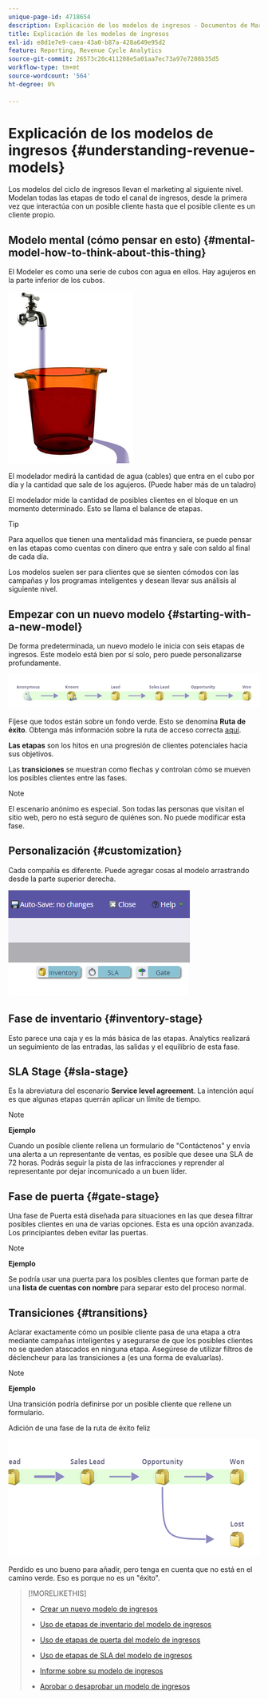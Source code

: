 ```yaml
---
unique-page-id: 4718654
description: Explicación de los modelos de ingresos - Documentos de Marketo - Documentación del producto
title: Explicación de los modelos de ingresos
exl-id: e8d1e7e9-caea-43a0-b87a-428a649e95d2
feature: Reporting, Revenue Cycle Analytics
source-git-commit: 26573c20c411208e5a01aa7ec73a97e7208b35d5
workflow-type: tm+mt
source-wordcount: '564'
ht-degree: 0%

---
```


# Explicación de los modelos de ingresos {#understanding-revenue-models}

Los modelos del ciclo de ingresos llevan el marketing al siguiente nivel. Modelan todas las etapas de todo el canal de ingresos, desde la primera vez que interactúa con un posible cliente hasta que el posible cliente es un cliente propio.

## Modelo mental (cómo pensar en esto) {#mental-model-how-to-think-about-this-thing}

El Modeler es como una serie de cubos con agua en ellos. Hay agujeros en la parte inferior de los cubos.

![](assets/image2015-6-12-10-3a14-3a4.png)

El modelador medirá la cantidad de agua (cables) que entra en el cubo por día y la cantidad que sale de los agujeros. (Puede haber más de un taladro)

El modelador mide la cantidad de posibles clientes en el bloque en un momento determinado. Esto se llama el balance de etapas.

>[!TIP]
>
>Para aquellos que tienen una mentalidad más financiera, se puede pensar en las etapas como cuentas con dinero que entra y sale con saldo al final de cada día.

Los modelos suelen ser para clientes que se sienten cómodos con las campañas y los programas inteligentes y desean llevar sus análisis al siguiente nivel.

## Empezar con un nuevo modelo {#starting-with-a-new-model}

De forma predeterminada, un nuevo modelo le inicia con seis etapas de ingresos. Este modelo está bien por sí solo, pero puede personalizarse profundamente.

![](assets/image2015-6-12-9-3a43-3a11.png)

Fíjese que todos están sobre un fondo verde. Esto se denomina **Ruta de éxito**. Obtenga más información sobre la ruta de acceso correcta [aquí](/help/marketo/product-docs/reporting/revenue-cycle-analytics/revenue-cycle-models/understanding-revenue-model-success-path.md).

**Las etapas** son los hitos en una progresión de clientes potenciales hacia sus objetivos.

Las **transiciones** se muestran como flechas y controlan cómo se mueven los posibles clientes entre las fases.

>[!NOTE]
>
>El escenario anónimo es especial. Son todas las personas que visitan el sitio web, pero no está seguro de quiénes son. No puede modificar esta fase.

## Personalización {#customization}

Cada compañía es diferente. Puede agregar cosas al modelo arrastrando desde la parte superior derecha.

![](assets/image2015-6-12-9-3a45-3a36.png)

## Fase de inventario {#inventory-stage}

Esto parece una caja y es la más básica de las etapas. Analytics realizará un seguimiento de las entradas, las salidas y el equilibrio de esta fase.

## SLA Stage {#sla-stage}

Es la abreviatura del escenario **Service level agreement**. La intención aquí es que algunas etapas querrán aplicar un límite de tiempo.

>[!NOTE]
>
>**Ejemplo**
>
>Cuando un posible cliente rellena un formulario de &quot;Contáctenos&quot; y envía una alerta a un representante de ventas, es posible que desee una SLA de 72 horas. Podrás seguir la pista de las infracciones y reprender al representante por dejar incomunicado a un buen líder.

## Fase de puerta {#gate-stage}

Una fase de Puerta está diseñada para situaciones en las que desea filtrar posibles clientes en una de varias opciones. Esta es una opción avanzada. Los principiantes deben evitar las puertas.

>[!NOTE]
>
>**Ejemplo**
>
>Se podría usar una puerta para los posibles clientes que forman parte de una **lista de cuentas con nombre** para separar esto del proceso normal.

## Transiciones {#transitions}

Aclarar exactamente cómo un posible cliente pasa de una etapa a otra mediante campañas inteligentes y asegurarse de que los posibles clientes no se queden atascados en ninguna etapa. Asegúrese de utilizar filtros de déclencheur para las transiciones a (es una forma de evaluarlas).

>[!NOTE]
>
>**Ejemplo**
>
>Una transición podría definirse por un posible cliente que rellene un formulario.

Adición de una fase de la ruta de éxito feliz

![](assets/image2015-6-12-10-3a10-3a26.png)

Perdido es uno bueno para añadir, pero tenga en cuenta que no está en el camino verde. Eso es porque no es un &quot;éxito&quot;.

>[!MORELIKETHIS]
>
>* [Crear un nuevo modelo de ingresos](/help/marketo/product-docs/reporting/revenue-cycle-analytics/revenue-cycle-models/create-a-new-revenue-model.md)
>
>* [Uso de etapas de inventario del modelo de ingresos](/help/marketo/product-docs/reporting/revenue-cycle-analytics/revenue-cycle-models/using-revenue-model-inventory-stages.md)
>
>* [Uso de etapas de puerta del modelo de ingresos](/help/marketo/product-docs/reporting/revenue-cycle-analytics/revenue-cycle-models/using-revenue-model-gate-stages.md)
>
>* [Uso de etapas de SLA del modelo de ingresos](/help/marketo/product-docs/reporting/revenue-cycle-analytics/revenue-cycle-models/using-revenue-model-sla-stages.md)
>
>* [Informe sobre su modelo de ingresos](/help/marketo/product-docs/reporting/revenue-cycle-analytics/revenue-cycle-models/report-on-your-revenue-model.md)
>
>* [Aprobar o desaprobar un modelo de ingresos](/help/marketo/product-docs/reporting/revenue-cycle-analytics/revenue-cycle-models/approve-unapprove-a-revenue-model.md)
